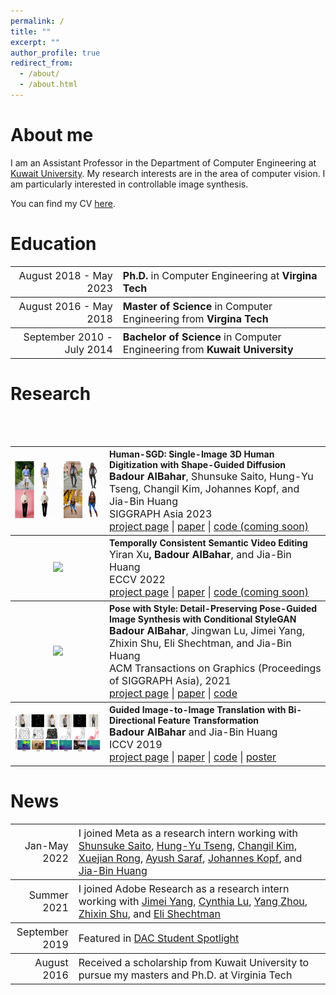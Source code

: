 ```yaml
---
permalink: /
title: ""
excerpt: ""
author_profile: true
redirect_from: 
  - /about/
  - /about.html
---
```

About me
======

I am an Assistant Professor in the Department of Computer Engineering at [Kuwait University](http://www.kuniv.edu.kw). My research interests are in the area of computer vision. I am particularly interested in controllable image synthesis. 

You can find my CV [here](../files/cv_september_2023.pdf).

Education
======

<table style="width:100%">
  <tr style="font-size:16px">
    <th style="text-align:right">
      <span style="font-weight:normal">August 2018 - May 2023</span>
    </th>
    <th style="text-align:left">
      Ph.D. <span style="font-weight:normal">in Computer Engineering at </span>Virgina Tech
    </th>
  </tr>
  
  <tr style="font-size:16px">
    <th style="text-align:right">
      <span style="font-weight:normal">August 2016 - May 2018</span>
    </th>
    <th style="text-align:left">
      Master of Science <span style="font-weight:normal">in Computer Engineering from</span> Virgina Tech
    </th>
  </tr>
  
  <tr style="font-size:16px">
    <th style="text-align:right">
      <span style="font-weight:normal">September 2010 - July 2014</span>
    </th>
    <th style="text-align:left">
      Bachelor of Science <span style="font-weight:normal">in Computer Engineering from</span> Kuwait University
    </th>
  </tr>
</table>

<!-- * **PhD Candidate** in Computer Engineering at **Virgina Tech** _(August 2018 - Present)_
* **Master of Science** in Computer Engineering from **Virgina Tech** _(August 2016 - May 2018)_
* **Bachelor of Science** in Computer Engineering from **Kuwait University** _(September 2010 - July 2014)_
 -->
 
Research
======

<table style="width:100%">
  <tr>
    <th>
      <img src="../images/humansgd.gif" width="350"/>
    </th>
    <th style="text-align:left">
            Human-SGD: Single-Image 3D Human Digitization with Shape-Guided Diffusion<br>
            <span style="font-size:16px">Badour AlBahar<span style="font-weight:normal">, Shunsuke Saito</span><span style="font-weight:normal">, Hung-Yu Tseng</span><span style="font-weight:normal">, Changil Kim</span><span style="font-weight:normal">, Johannes Kopf</span><span style="font-weight:normal">, and Jia-Bin Huang</span></span><br>
            <span style="font-weight:normal;font-size:16px">SIGGRAPH Asia 2023</span><br>
            <span style="font-weight:normal;font-size:16px"><a href="https://human-sgd.github.io">project page</a> | <a href="">paper</a> | <a href="">code (coming soon)</a></span>
    </th>
  </tr>

  
  <tr>
    <th>
      <img src="../images/videogan_teaser.gif" width="350"/>
    </th>
    <th style="text-align:left">
            Temporally Consistent Semantic Video Editing<br>
            <span style="font-size:16px"><span style="font-weight:normal">Yiran Xu</span>, Badour AlBahar<span style="font-weight:normal">, and Jia-Bin Huang</span></span><br>
            <span style="font-weight:normal;font-size:16px">ECCV 2022</span><br>
            <span style="font-weight:normal;font-size:16px"><a href="https://video-edit-gan.github.io/">project page</a> | <a href="https://arxiv.org/pdf/2206.10590.pdf">paper</a> | <a href="">code (coming soon)</a></span>
    </th>
  </tr>
  
  <br>
  
  <tr>
    <th>
      <img src="../images/posewithstyle_teaser.png" width="350"/>
    </th>
    <th style="text-align:left">
            Pose with Style: Detail-Preserving Pose-Guided Image Synthesis with Conditional StyleGAN<br>
            <span style="font-size:16px">Badour AlBahar<span style="font-weight:normal">, Jingwan Lu, Jimei Yang, Zhixin Shu, Eli Shechtman, and Jia-Bin Huang</span></span><br>
            <span style="font-weight:normal;font-size:16px">ACM Transactions on Graphics (Proceedings of SIGGRAPH Asia), 2021</span><br>
            <span style="font-weight:normal;font-size:16px"><a href="https://pose-with-style.github.io/">project page</a> | <a href="https://pose-with-style.github.io/asset/paper.pdf">paper</a> | <a href="https://github.com/BadourAlBahar/pose-with-style">code</a></span>
    </th>
  </tr>
  
  <br>
  
  <tr>
    <th>
      <img src="../images/guided_pix2pix_teaser.png" width="350"/>
    </th>
    <th style="text-align:left">
            Guided Image-to-Image Translation with Bi-Directional Feature Transformation<br>
            <span style="font-size:16px">Badour AlBahar<span style="font-weight:normal"> and Jia-Bin Huang</span></span><br>
            <span style="font-weight:normal;font-size:16px">ICCV 2019</span><br>
            <span style="font-weight:normal;font-size:16px"><a href="https://filebox.ece.vt.edu/~Badour/guided_pix2pix.html">project page</a> | <a href="https://arxiv.org/abs/1910.11328">paper</a> | <a href="https://github.com/vt-vl-lab/Guided-pix2pix">code</a> | <a href="https://filebox.ece.vt.edu/~Badour/figures/guided_pix2pix_poster.pdf">poster</a></span>
    </th>
  </tr>
  
  
  
</table>

News
======

<table style="width:100%">
  <col style="width:20%">
  <col style="width:80%">
  
  <tr style="font-size:16px">
    <th style="text-align:right">
      <span style="font-weight:normal">Jan-May 2022</span>
    </th>
    <th style="text-align:left">
      <span style="font-weight:normal">I joined Meta as a research intern working with <a href="http://www-scf.usc.edu/~saitos/">Shunsuke Saito</a>, <a href="https://hytseng0509.github.io/">Hung-Yu Tseng</a>, <a href="https://changilkim.com/">Changil Kim</a>, <a href="https://xrong.org/">Xuejian Rong</a>, <a href="https://www.linkedin.com/in/ayush29feb">Ayush Saraf</a>, <a href="http://johanneskopf.de/">Johannes Kopf</a>, and <a href="https://jbhuang0604.github.io/">Jia-Bin Huang</a></span>
    </th>
  </tr>
  
  <tr style="font-size:16px">
    <th style="text-align:right">
      <span style="font-weight:normal">Summer 2021</span>
    </th>
    <th style="text-align:left">
      <span style="font-weight:normal">I joined Adobe Research as a research intern working with <a href="https://eng.ucmerced.edu/people/jyang44">Jimei Yang</a>, <a href="https://research.adobe.com/person/jingwan-lu/">Cynthia Lu</a>, <a href="https://people.umass.edu/~yangzhou/">Yang Zhou</a>, <a href="https://zhixinshu.github.io/">Zhixin Shu</a>, and <a href="https://research.adobe.com/person/eli-shechtman/">Eli Shechtman</a></span>
    </th>
  </tr>
  
  <tr style="font-size:16px">
    <th style="text-align:right">
      <span style="font-weight:normal">September 2019</span>
    </th>
    <th style="text-align:left">
      <span style="font-weight:normal">Featured in <a href="https://dac.cs.vt.edu/2019/09/17/dac-student-spotlight-badour-albahar/">DAC Student Spotlight</a></span>
    </th>
  </tr>
  
  <tr style="font-size:16px">
    <th style="text-align:right">
      <span style="font-weight:normal">August 2016</span>
    </th>
    <th style="text-align:left">
      <span style="font-weight:normal">Received a scholarship from Kuwait University to pursue my masters and Ph.D. at Virginia Tech</span>
    </th>
  </tr>
</table>
